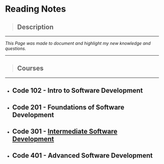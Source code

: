 # **Reading Notes**

>## **Description**

---
*This Page was made to document and highlight my new knowledge and questions.*

---

>## **Courses**

---

- ## Code 102 - Intro to Software Development

- ## Code 201 - Foundations of Software Development

- ## Code 301 - [Intermediate Software Development](301/Table-of-content.md)

- ## Code 401 - Advanced Software Development
